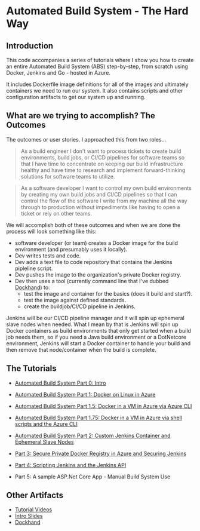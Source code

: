 # Automated Build System - The Hard Way

## Introduction 
This code accompanies a series of tutorials where I show you how to create an entire Automated Build System (ABS) step-by-step, from scratch using Docker, Jenkins and Go - hosted in Azure. 

It includes Dockerfile image definitions for all of the images and ultimately containers we need to run our system. It also contains scripts and other configuration artifacts to get our system up and running.  

## What are we trying to accomplish? The Outcomes
The outcomes or user stories. I approached this from two roles... 

>As a build engineer I don't want to process tickets to create build environments, build jobs, or CI/CD pipelines for software teams so that I have time to concentrate on keeping our build infrastructure healthy and have time to research and implement forward-thinking solutions for software teams to utilize. 


>As a software developer I want to control my own build environments by creating my own build jobs and CI/CD pipelines so that I can control the flow of the software I write from my machine all the way through to production without impediments like having to open a ticket or rely on other teams.

We will accomplish both of these outcomes and when we are done the process will look something like this:

* software developer (or team) creates a Docker image for the build environment (and presumably uses it locally). 
* Dev writes tests and code. 
* Dev adds a text file to code repository that contains the Jenkins pipleline script. 
* Dev pushes the image to the organization's private Docker registry. 
* Dev then uses a tool (currently command line that I've dubbed [Dockhand](https://github.com/stevebargelt/Dockhand)) to:
	* test the image and container for the basics (does it build and start?). 
	* test the image against defined standards.
	* create the buildjob/CI/CD pipeline in Jenkins.

Jenkins will be our CI/CD pipeline manager and it will spin up ephemeral slave nodes when needed. What I mean by that is Jenkins will spin up Docker containers as build environments that only get started when a build job needs them, so if you need a Java build environment or a DotNetcore environment, Jenkins will start a Docker container to handle your build and then remove that node/container when the build is complete.

## The Tutorials
* [Automated Build System Part 0: Intro](http://bargelt.com/blog/2016/10/06/automated-build-system-docker-jenkins-azure-go-intro/)
* [Automated Build System Part 1: Docker on Linux in Azure](http://bargelt.com/blog/2016/10/07/automated-build-system-docker-in-azure/
)
* [Automated Build System Part 1.5: Docker in a VM in Azure via Azure CLI](http://bargelt.com/blog/2016/11/01/build-system-azure-cli/)
* [Automated Build System Part 1.75: Docker in a VM in Azure via shell scripts and the Azure CLI](http://bargelt.com/blog/2016/11/28/abs-azure-docker-vm-setup-scripts/) 
* [Automated Build System Part 2: Custom Jenkins Container and Ephemeral Slave Nodes](http://bargelt.com/blog/2016/10/31/automated-build-system-part-custom-containers/)
* [Part 3: Secure Private Docker Registry in Azure and Securing Jenkins](http://bargelt.com/blog/2016/12/05/build-system-secure-docker-registry-in-azure/)
* [Part 4: Scripting Jenkins and the Jenkins API](http://bargelt.com/blog/2017/03/27/abs-04-scripting-jenkins/)

* Part 5: A sample ASP.Net Core App - Manual Build System Use

## Other Artifacts
* [Tutorial Videos](http://sbarg.me/ABS-tuts)
* [Intro Slides](http://sbarg.me/ABS-slides)
* [Dockhand](https://github.com/stevebargelt/Dockhand)
